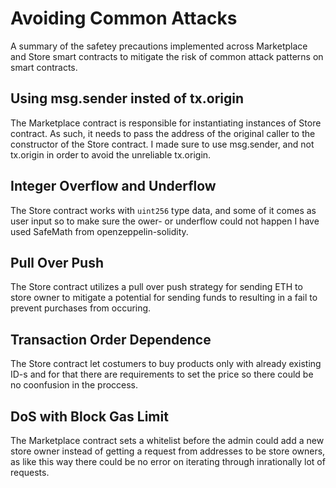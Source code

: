 # Avoiding Common Attacks
A summary of the safetey precautions implemented across Marketplace and Store smart contracts to mitigate the risk of common attack patterns on smart contracts.

## Using msg.sender insted of tx.origin
The Marketplace contract is responsible for instantiating instances of Store contract. As such, it needs to pass the address of the original caller to the constructor of the Store contract. I made sure to use msg.sender, and not tx.origin in order to avoid the unreliable tx.origin.

## Integer Overflow and Underflow
The Store contract works with `uint256` type data, and some of it comes as user input so to make sure the ower- or underflow could not happen I have used SafeMath from openzeppelin-solidity.

## Pull Over Push
The Store contract utilizes a pull over push strategy for sending ETH to store owner to mitigate a potential for sending funds to resulting in a fail to prevent purchases from occuring. 

## Transaction Order Dependence
The Store contract let costumers to buy products only with already existing ID-s and for that there are requirements to set the price so there could be no coonfusion in the proccess.

## DoS with Block Gas Limit
The Marketplace contract sets a whitelist before the admin could add a new store owner instead of getting a request from addresses to be store owners, as like this way there could be no error on iterating through inrationally lot of requests.
